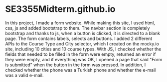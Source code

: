 # SE3355Midterm.github.io  

In this project, I made a form website. While making this site, I used html, css, js and added bootstrap to them. The navbar section is completely bootstrap and thanks to js, when a button is clicked, it is directed to a blank page. The form contains labels, selects and buttons. I added 2 different APIs to the Course Type and City selector, which I created on the mocky.io site, including 10 cities and 10 course types. With JS, I checked whether the fields that needed to be filled in the form were empty, returned an error if they were empty, and if everything was OK, I opened a page that said "Form is submitted" when the button in the form was pressed. In addition, I checked whether the phone was a Turkish phone and whether the e-mail was a valid e-mail.
